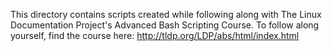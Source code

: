 This directory contains scripts created while following along with The Linux Documentation Project's Advanced Bash Scripting Course.
To follow along yourself, find the course here: http://tldp.org/LDP/abs/html/index.html
